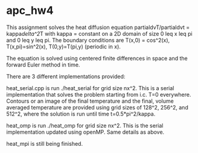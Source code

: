 # apc_hw4

This assignment solves the heat diffusion equation partialdvT/partialdvt = kappa*delta^2*T 
with kappa = constant on a 2D domain of size 0 leq x leq pi and 0 leq y leq pi. The boundary
conditions are T(x,0) = cos^2(x), T(x,pi)=sin^2(x), T(0,y)=T(pi,y) (periodic in x).

The equation is solved using centered finite differences in space and the forward Euler 
method in time.

There are 3 different implementations provided:

heat_serial.cpp is run ./heat_serial <nx> for grid size nx^2. This is a serial implementation 
that solves the problem starting from i.c. T=0 everywhere. Contours or an image of the final
temperature and the final, volume averaged temperature are provided using grid sizes of 128^2,
256^2, and 512^2, where the solution is run until time t=0.5*pi^2/kappa. 

heat_omp is run ./heat_omp <nx> <nthreads> for grid size nx^2. This is the serial implementation updated using openMP. Same details as above.

heat_mpi is still being finished.